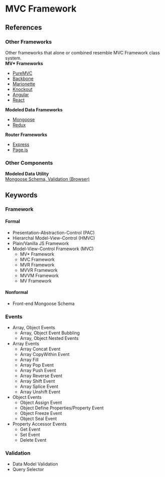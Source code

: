 # MVC Framework
## References
### Other Frameworks
Other frameworks that alone or combined resemble MVC Framework class system.  
**MV\* Frameworks**  
 - [PureMVC](https://puremvc.org/)
 - [Backbone](https://backbonejs.org/)
 - [Marionette](https://marionettejs.com/)
 - [Knockout](https://knockoutjs.com/)
 - [Angular](https://angular.dev/)
 - [React](https://react.dev/)

**Modeled Data Frameworks**  
 - [Mongoose](https://mongoosejs.com/)
 - [Redux](https://redux.js.org/)

**Router Frameworks**  
 - [Express](https://expressjs.com/)
 - [Page.js](https://visionmedia.github.io/page.js/)

### Other Components
**Modeled Data Utility**  
[Mongoose Schema, Validation (Browser)](https://mongoosejs.com/docs/browser.html)


## Keywords 
### Framework
#### Formal
 - Presentation-Abstraction-Control (PAC)
 - Hierarchal Model-View-Control (HMVC)
 - Plain/Vanilla JS Framework
 - Model-View-Control Framework (MVC)
   - MV* Framework
   - MVC Framework
   - MVR Framework
   - MVVR Framework
   - MVVM Framework
   - MV Framework
#### Nonformal
 - Front-end Mongoose Schema
### Events
 - Array, Object Events
   - Array, Object Event Bubbling
   - Array, Object Nested Events
 - Array Events
   - Array Concat Event
   - Array CopyWithin Event
   - Array Fill
   - Array Pop Event
   - Array Push Event
   - Array Reverse Event
   - Array Shift Event
   - Array Splice Event
   - Array Unshift Event
 - Object Events
   - Object Assign Event
   - Object Define Properties/Property Event
   - Object Freeze Event
   - Object Seal Event
 - Property Accessor Events
   - Get Event
   - Set Event
   - Delete Event
### Validation
 - Data Model Validation
 - Query Selector
